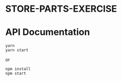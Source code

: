 # STORE-PARTS-EXERCISE


# API Documentation

```
yarn
yarn start
```

or

```
npm install
npm start
```